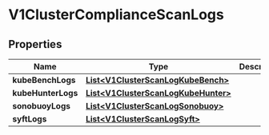 # V1ClusterComplianceScanLogs

## Properties
Name | Type | Description | Notes
------------ | ------------- | ------------- | -------------
**kubeBenchLogs** | [**List&lt;V1ClusterScanLogKubeBench&gt;**](V1ClusterScanLogKubeBench.md) |  |  [optional]
**kubeHunterLogs** | [**List&lt;V1ClusterScanLogKubeHunter&gt;**](V1ClusterScanLogKubeHunter.md) |  |  [optional]
**sonobuoyLogs** | [**List&lt;V1ClusterScanLogSonobuoy&gt;**](V1ClusterScanLogSonobuoy.md) |  |  [optional]
**syftLogs** | [**List&lt;V1ClusterScanLogSyft&gt;**](V1ClusterScanLogSyft.md) |  |  [optional]
